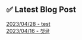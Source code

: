 
## ✅ Latest Blog Post

[2023/04/28 - test](https://jionn2.tistory.com/4) <br/>
[2023/04/16 - 첫글](https://jionn2.tistory.com/3) <br/>
